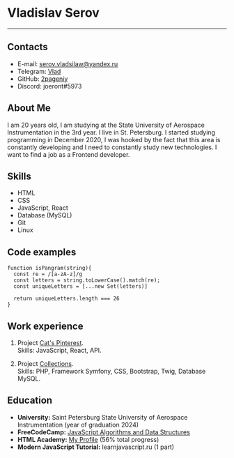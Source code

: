 # Vladislav Serov

---

## Contacts
* E-mail: serov.vladsilaw@yandex.ru
* Telegram: [Vlad](https://t.me/besdarb)
* GitHub: [2pageniy](https://github.com/2pageniy)
* Discord: joeront#5973

## About Me
I am 20 years old, I am studying at the State University of Aerospace Instrumentation in the 3rd year. I live in St. Petersburg. I started studying programming in December 2020, I was hooked by the fact that this area is constantly developing and I need to constantly study new technologies. I want to find a job as a Frontend developer.

## Skills
* HTML
* CSS
* JavaScript, React
* Database (MySQL)
* Git
* Linux

## Code examples
```
function isPangram(string){
  const re = /[a-zA-z]/g
  const letters = string.toLowerCase().match(re);
  const uniqueLetters = [...new Set(letters)]
  
  return uniqueLetters.length === 26
}
```

## Work experience
1. Project [Cat's Pinterest](https://2pageniy.github.io/frontend-challenge/).<br>
    Skills: JavaScript, React, API.

2. Project [Collections](https://immense-eyrie-26368.herokuapp.com).<br>
    Skills: PHP, Framework Symfony, CSS, Bootstrap, Twig, Database MySQL.

## Education
* **University:** Saint Petersburg State University of Aerospace Instrumentation (year of graduation 2024)
* **FreeCodeCamp:** [JavaScript Algorithms and Data Structures](https://www.freecodecamp.org/certification/2pageniy/javascript-algorithms-and-data-structures)
* **HTML Academy:** [My Profile](https://htmlacademy.ru/profile/id1669841) (56% total progress)
* **Modern JavaScript Tutorial:** learnjavascript.ru (1 part)